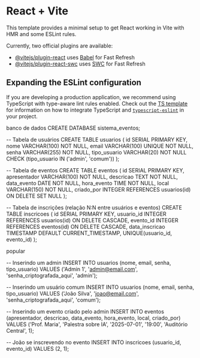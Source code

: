 # React + Vite

This template provides a minimal setup to get React working in Vite with HMR and some ESLint rules.

Currently, two official plugins are available:

- [@vitejs/plugin-react](https://github.com/vitejs/vite-plugin-react/blob/main/packages/plugin-react) uses [Babel](https://babeljs.io/) for Fast Refresh
- [@vitejs/plugin-react-swc](https://github.com/vitejs/vite-plugin-react/blob/main/packages/plugin-react-swc) uses [SWC](https://swc.rs/) for Fast Refresh

## Expanding the ESLint configuration

If you are developing a production application, we recommend using TypeScript with type-aware lint rules enabled. Check out the [TS template](https://github.com/vitejs/vite/tree/main/packages/create-vite/template-react-ts) for information on how to integrate TypeScript and [`typescript-eslint`](https://typescript-eslint.io) in your project.


banco de dados 
CREATE DATABASE sistema_eventos;

-- Tabela de usuários
CREATE TABLE usuarios (
    id SERIAL PRIMARY KEY,
    nome VARCHAR(100) NOT NULL,
    email VARCHAR(100) UNIQUE NOT NULL,
    senha VARCHAR(255) NOT NULL,
    tipo_usuario VARCHAR(20) NOT NULL CHECK (tipo_usuario IN ('admin', 'comum'))
);

-- Tabela de eventos
CREATE TABLE eventos (
    id SERIAL PRIMARY KEY,
    apresentador VARCHAR(100) NOT NULL,
    descricao TEXT NOT NULL,
    data_evento DATE NOT NULL,
    hora_evento TIME NOT NULL,
    local VARCHAR(150) NOT NULL,
    criado_por INTEGER REFERENCES usuarios(id) ON DELETE SET NULL
);

-- Tabela de inscrições (relação N:N entre usuários e eventos)
CREATE TABLE inscricoes (
    id SERIAL PRIMARY KEY,
    usuario_id INTEGER REFERENCES usuarios(id) ON DELETE CASCADE,
    evento_id INTEGER REFERENCES eventos(id) ON DELETE CASCADE,
    data_inscricao TIMESTAMP DEFAULT CURRENT_TIMESTAMP,
    UNIQUE(usuario_id, evento_id)
);


popular 

-- Inserindo um admin
INSERT INTO usuarios (nome, email, senha, tipo_usuario)
VALUES ('Admin 1', 'admin@email.com', 'senha_criptografada_aqui', 'admin');

-- Inserindo um usuário comum
INSERT INTO usuarios (nome, email, senha, tipo_usuario)
VALUES ('João Silva', 'joao@email.com', 'senha_criptografada_aqui', 'comum');

-- Inserindo um evento criado pelo admin
INSERT INTO eventos (apresentador, descricao, data_evento, hora_evento, local, criado_por)
VALUES ('Prof. Maria', 'Palestra sobre IA', '2025-07-01', '19:00', 'Auditório Central', 1);

-- João se inscrevendo no evento
INSERT INTO inscricoes (usuario_id, evento_id)
VALUES (2, 1);
